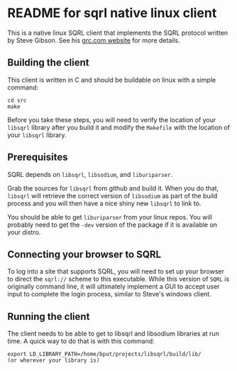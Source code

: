 # README for sqrl native linux client

This is a native linux SQRL client that implements the SQRL protocol written by Steve Gibson.
See his [grc.com website](https://www.grc.com/sqrl/sqrl.htm) for more details.

## Building the client

This client is written in C and should be buildable on linux with a simple command:

    cd src
    make

Before you take these steps, you will need to verify the location of your `libsqrl` library after you build it and modify the `Makefile` with the location of your `libsqrl` library.

## Prerequisites

SQRL depends on `libsqrl`, `libsodium`, and `liburiparser`.

Grab the sources for `libsqrl` from github and build it.
When you do that, `libsqrl` will retrieve the correct version of `libsodium` as part of the build process and you will then have a nice shiny new `libsqrl` to link to.

You should be able to get `liburiparser` from your linux repos.  You will probably need to get the `-dev` version of the package if it is available on your distro.

## Connecting your browser to SQRL

To log into a site that supports SQRL, you will need to set up your browser to direct the `sqrl://` scheme to this executable.
While this version of `SQRL` is originally command line, it will ultimately implement a GUI to accept user input to complete the login process, similar to Steve's windows client.

## Running the client

The client needs to be able to get to libsqrl and libsodium libraries at run time.
A quick way to do that is with this command:

    export LD_LIBRARY_PATH=/home/bput/projects/libsqrl/build/lib/
    (or wherever your library is)

